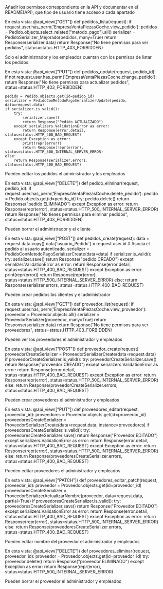 Añadir los permisos correspondiente en la API y documentar en el README(API), que tipo de usuario tiene acceso a cada apartado 

En esta vista: 
@api_view(["GET"])
def pedidos_lista(request):
    if request.user.has_perm('EmpresaVentaPiezasCoche.view_pedido'):
        pedidos = Pedido.objects.select_related("metodo_pago").all()
        serializer = PedidoSerializer_Mejorado(pedidos, many=True)
        return Response(serializer.data)
    return Response("No tiene permisos para ver pedidos", status=status.HTTP_403_FORBIDDEN)


Solo el administrador y los empleados cuentan con los permisos de listar los pedidos. 


En esta vista:
@api_view(["PUT"])
def pedidos_update(request, pedido_id):
    if not request.user.has_perm('EmpresaVentaPiezasCoche.change_pedido'):
        return Response("No tiene permisos para actualizar pedidos", status=status.HTTP_403_FORBIDDEN)
    
    pedido = Pedido.objects.get(id=pedido_id)
    serializer = PedidoConMetodoPagoSerializerUpdate(pedido, data=request.data)
    if serializer.is_valid():
        try:
            serializer.save()
            return Response("Pedido ACTUALIZADO")
        except serializers.ValidationError as error:
            return Response(error.detail, status=status.HTTP_400_BAD_REQUEST)
        except Exception as error:
            print(repr(error))
            return Response(repr(error), status=status.HTTP_500_INTERNAL_SERVER_ERROR)
    else:
        return Response(serializer.errors, status=status.HTTP_400_BAD_REQUEST)

Pueden editar los pedidos el administrador y los empleados

En esta vista: 
@api_view(["DELETE"])
def pedido_eliminar(request, pedido_id):
    if request.user.has_perm('EmpresaVentaPiezasCoche.delete_pedido'):
        pedido = Pedido.objects.get(id=pedido_id)
        try:
            pedido.delete()
            return Response("pedido ELIMINADO")
        except Exception as error:
            return Response(repr(error), status=status.HTTP_500_INTERNAL_SERVER_ERROR)
    return Response("No tienes permisos para eliminar pedidos", status=status.HTTP_403_FORBIDDEN)

Pueden borrar el administrador y el cliente


En esta vista:
@api_view(["POST"])
def pedidos_create(request):
    data = request.data.copy()
    data['usuario_Pedido'] = request.user.id  # Asocia el pedido al usuario autenticado.
    serializer = PedidoConMetodoPagoSerializerCreate(data=data)
    if serializer.is_valid():
        try:
            serializer.save()
            return Response("pedido CREADO")
        except serializer.ValidationError as error:
            return Response(error.detail, status=status.HTTP_400_BAD_REQUEST)
        except Exception as error:
            print(repr(error))
            return Response(repr(error), status=status.HTTP_500_INTERNAL_SERVER_ERROR)
    else:
        return Response(serializer.errors, status=status.HTTP_400_BAD_REQUEST)

Pueden crear pedidos los clientes y el administrador


En esta vista:
@api_view(["GET"])
def proveedor_list(request):
    if request.user.has_perm('EmpresaVentaPiezasCoche.view_proveedor'):
        proveedor = Proveedor.objects.all()
        serializer = ProveedorSerializer(proveedor, many=True)
        return Response(serializer.data)
    return Response("No tiene permisos para ver proveedores", status=status.HTTP_403_FORBIDDEN)

Pueden ver los proveedores el administrador y empleados

En esta vista:
@api_view(["POST"])
def proveedor_create(request):
    proveedorCreateSerializer = ProveedorSerializerCreate(data=request.data)
    if proveedorCreateSerializer.is_valid():
        try:
            proveedorCreateSerializer.save()
            return Response("proveedor CREADO")
        except serializers.ValidationError as error:
            return Response(error.detail, status=status.HTTP_400_BAD_REQUEST)
        except Exception as error:
            return Response(repr(error), status=status.HTTP_500_INTERNAL_SERVER_ERROR)
    else:
        return Response(proveedorCreateSerializer.errors, status=status.HTTP_400_BAD_REQUEST)

Pueden crear proveedores el administrador y empleados

En esta vista: 
@api_view(["PUT"])
def proveedores_editar(request, proveedor_id):
    proveedores = Proveedor.objects.get(id=proveedor_id)
    proveedoresCreateSerializer = ProveedorSerializerCreate(data=request.data, instance=proveedores)
    if proveedoresCreateSerializer.is_valid():
        try:
            proveedoresCreateSerializer.save()
            return Response("Proveedor EDITADO")
        except serializers.ValidationError as error:
            return Response(error.detail, status=status.HTTP_400_BAD_REQUEST)
        except Exception as error:
            return Response(repr(error), status=status.HTTP_500_INTERNAL_SERVER_ERROR)
    else:
        return Response(proveedoresCreateSerializer.errors, status=status.HTTP_400_BAD_REQUEST)

Pueden editar proveedores el administrador y empleados

En esta vista:
@api_view(["PATCH"])
def proveedores_editar_patch(request, proveedor_id):
    proveedor = Proveedor.objects.get(id=proveedor_id)
    proveedoresCreateSerializer = ProveedorSerializerActualizarNombre(proveedor, data=request.data, partial=True)
    if proveedoresCreateSerializer.is_valid():
        try:
            proveedoresCreateSerializer.save()
            return Response("Proveedor EDITADO")
        except serializers.ValidationError as error:
            return Response(error.detail, status=status.HTTP_400_BAD_REQUEST)
        except Exception as error:
            return Response(repr(error), status=status.HTTP_500_INTERNAL_SERVER_ERROR)
    else:
        return Response(proveedoresCreateSerializer.errors, status=status.HTTP_400_BAD_REQUEST)

Pueden editar nombre del proveedor el administrador y empleados

En esta vista: 
@api_view(["DELETE"])
def proveedores_eliminar(request, proveedor_id):
    proveedor = Proveedor.objects.get(id=proveedor_id)
    try:
        proveedor.delete()
        return Response("proveedor ELIMINADO")
    except Exception as error:
        return Response(repr(error), status=status.HTTP_500_INTERNAL_SERVER_ERROR)

Pueden borrar el proveedor el administrador y empleados
